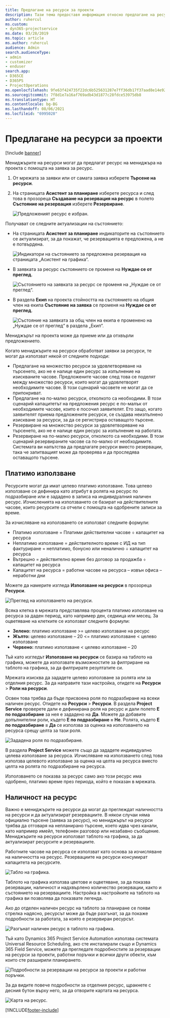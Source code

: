 ```yaml
---
title: Предлагане на ресурси за проекти
description: Тази тема предоставя информация относно предлагане на ресурси за проекти.
author: ruhercul
ms.custom:
- dyn365-projectservice
ms.date: 03/28/2019
ms.topic: article
ms.author: ruhercul
audience: Admin
search.audienceType:
- admin
- customizer
- enduser
search.app:
- D365CE
- D365PS
- ProjectOperations
ms.openlocfilehash: 9fe63f424735f22dc6b525631287e7ff36db17f37aad8e14e926f5cc9be39136
ms.sourcegitcommit: 7f8d1e7a16af769adb43d1877c28fdce53975db8
ms.translationtype: HT
ms.contentlocale: bg-BG
ms.lasthandoff: 08/06/2021
ms.locfileid: "6995028"
---
```

# <a name="propose-project-resources"></a>Предлагане на ресурси за проекти

[!include [banner](../includes/psa-now-project-operations.md)]

Мениджърите на ресурси могат да предлагат ресурс на мениджъра на проекта с помощта на заявка за ресурс.

1. От мрежата за заявки или от самата заявка изберете **Търсене на ресурси**.
2. На страницата **Асистент за планиране** изберете ресурса и след това в прозореца **Създаване на резервация на ресурс** в полето **Състояние на резервация** изберете **Резервиране**.

    ![Предложеният ресурс е избран.](media/Resource-Management-image62.png)

Получават се следните актуализации на състоянието:

- На страницата **Асистент за планиране** индикаторите на състоянието се актуализират, за да покажат, че резервацията е предложена, а не е потвърдена.

    ![Индикатори на състоянието за предложена резервация на страницата „Асистент на графика“.](media/Resource-Management-image63.png)

- В заявката за ресурс състоянието се променя на **Нуждае се от преглед**.

    ![Състоянието на заявката за ресурс се променя на „Нуждае се от преглед“.](media/Resource-Management-image64.png)

- В раздела **Екип** на проекта стойността на състоянието на общия член на екипа **Състояние на заявка** се променя на **Нуждае се от преглед**.

    ![Състояние на заявката за общ член на екипа е променено на „Нуждае се от преглед“ в раздела „Екип“.](media/Resource-Management-image48.png)

Мениджърът на проекта може да приеме или да отхвърли предложението.

Когато мениджърите на ресурси обработват заявки за ресурси, те могат да използват някой от следните подходи:

- Предлагане на множество ресурси за удовлетворяване на търсенето, ако не е налице един ресурс за изпълнение на изискваните часове. Предложените часове след това се поделят между множество ресурси, които могат да удовлетворят необходимите часове. В този сценарий часовете не могат да се припокриват.
- Предлагане на по-малко ресурси, отколкото са необходими. В този сценарий капацитетът на предложения ресурс е по-малък от необходимите часове, които е посочил заявителят. Ето защо, когато заявителят приема предложените ресурси, се създава неизпълнено изискване за ресурси, за да се регистрира оставащото търсене.
- Резервиране на множество ресурси за удовлетворяване на търсенето, ако не е налице един ресурс за изпълнение на работата.
- Резервиране на по-малко ресурси, отколкото са необходими. В този сценарий резервираните часове са по-малко от необходимите. Системата ви напътства да предлагате ресурси вместо резервации, така че запитващият може да проверява и да проследява оставащото търсене.

## <a name="billable-utilization"></a>Платимо използване

Ресурсите могат да имат целево платимо използване. Това целево използване се дефинира като атрибут в ролята на ресурс по подразбиране или е зададено в записа на индивидуалния наличен ресурс. Изчисленията на използването се базират на действителните часове, които ресурсите са отчели с помощта на одобрените записи за време.

За изчисляване на използването се използват следните формули:

- Платимо използване = Платими действителни часове ÷ капацитет на ресурса
- Неплатимо използване = действителното време с ИД на тип фактуриране = неплатимо, бонусно или неналично ÷ капацитет на ресурса
- Вътрешно = действително време без договор за продажба ÷ капацитет на ресурса
- Капацитет на ресурса = работни часове на ресурса – извън офиса – неработни дни

Можете да намерите изгледа **Използване на ресурси** в прозореца **Ресурси**.

![Преглед на използването на ресурси.](media/Resource-Management-image65.png)

Всяка клетка в мрежата представлява процента платимо използване на ресурса за даден период, като например ден, седмица или месец. За оцветяване на клетките се използват следните формули:

- **Зелено:** платимо използване \>= целево използване на ресурс
- **Жълто:** целево използване – 20 \<= платимо използване \< целево използване
- **Червено:** платимо използване \< целево използване – 20

Тъй като изгледът **Използване на ресурси** се базира на таблото на графика, можете да използвате възможностите за филтриране на таблото на графика, за да филтрирате резултатите си.

Мрежата изисква да зададете целево използване за ролята или за отделния ресурс. За да направите тази настройка, отидете на **Ресурси** \> **Роли на ресурси**.

Освен това трябва да бъде присвоена роля по подразбиране на всеки наличен ресурс. Отидете на **Ресурси** \> **Ресурси**. В раздела **Project Service** проверете дали е дефинирана роля на ресурс и дали полето **Е по подразбиране** за нея е зададено на **Да**. Можете да добавите допълнителни роли, където **Е по подразбиране = Не**. Ролята, където **Е по подразбиране = Да** се използва за оценка на използването на ресурса срещу целта за тази роля.

![Зададена роля по подразбиране.](media/Resource-Management-image67.png)

В раздела **Project Service** можете също да зададете индивидуално целева използване за ресурса. Изчисляване на използването след това използва целевото използване за оценка на целта на ресурса вместо целта на ролята по подразбиране на ресурса.

Използването се показва за ресурс само ако този ресурс има одобрено, платимо време през периода, който е показан в мрежата.

## <a name="resource-availability"></a>Наличност на ресурс

Важно е мениджърите на ресурси да могат да преглеждат наличността на ресурси и да актуализират резервациите. В някои случаи няма официално търсене (заявка за ресурс), но мениджърът на ресурси трябва да отговаря на непланирано търсене, което идва чрез канали, като например имейл, телефонен разговор или незабавно съобщение. Мениджърите на ресурси използват таблото на графика, за да актуализират ресурсите и резервациите.

Работните часове на ресурса се използват като основа за изчисляване на наличността на ресурс. Резервациите на ресурси консумират капацитета на ресурсите.

![Табло на графика.](media/Resource-Management-image68.png)

Таблото на графика използва цветове и оцветяване, за да показва резервации, наличност и надхвърлено количество резервации, както и състоянието на резервациите. Настройка в настройките на таблото на графика ви позволява да показвате легенда.

Ако до отделен наличен ресурс на таблото за планиране се появи стрелка надясно, ресурсът може да бъде разгънат, за да покаже подробности за работата, за която е резервиран ресурсът.

![Разгънат наличен ресурс в таблото на графика.](media/Resource-Management-image69.png)

Тъй като Dynamics 365 Project Service Automation използва системата Universal Resource Scheduling, ако сте инсталирали също и Dynamics 365 Field Service, можете да прегледате подробностите за резервации на ресурси за проекти, работни поръчки и всички други обекти, към които сте разширили планирането.

![Подробности за резервации на ресурси за проекти и работни поръчки.](media/Resource-Management-image70.png)

За да видите повече подробности за отделния ресурс, щракнете с десния бутон върху него, за да отворите картата на ресурса.

![Карта на ресурс.](media/Resource-Management-image71.png)


[!INCLUDE[footer-include](../includes/footer-banner.md)]